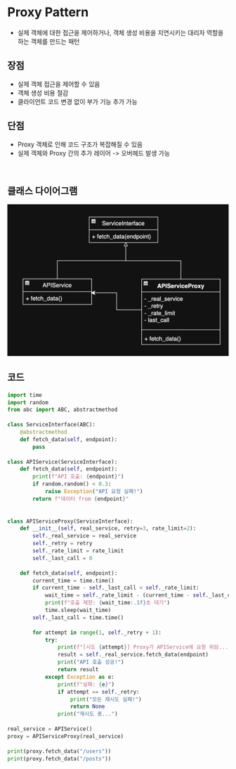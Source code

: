 # Proxy Pattern

- 실제 객체에 대한 접근을 제어하거나, 객체 생성 비용을 지연시키는 대리자 역할을 하는 객체를 만드는 패턴

## 장점

- 실제 객체 접근을 제어할 수 있음
- 객체 생성 비용 절감
- 클라이언트 코드 변경 없이 부가 기능 추가 가능

## 단점

- Proxy 객체로 인해 코드 구조가 복잡해질 수 있음
- 실제 객체와 Proxy 간의 추가 레이어 -> 오버헤드 발생 가능

<br>

## 클래스 다이어그램

![img](/img/proxy.png)

## 코드

```py
import time
import random
from abc import ABC, abstractmethod

class ServiceInterface(ABC):
    @abstractmethod
    def fetch_data(self, endpoint):
        pass

class APIService(ServiceInterface):
    def fetch_data(self, endpoint):
        print(f"API 호출: {endpoint}")
        if random.random() < 0.3:
            raise Exception("API 요청 실패!")
        return f"데이터 from {endpoint}"


class APIServiceProxy(ServiceInterface):
    def __init__(self, real_service, retry=3, rate_limit=2):
        self._real_service = real_service
        self._retry = retry
        self._rate_limit = rate_limit
        self._last_call = 0

    def fetch_data(self, endpoint):
        current_time = time.time()
        if current_time - self._last_call < self._rate_limit:
            wait_time = self._rate_limit - (current_time - self._last_call)
            print(f"호출 제한: {wait_time:.1f}초 대기")
            time.sleep(wait_time)
        self._last_call = time.time()

        for attempt in range(1, self._retry + 1):
            try:
                print(f"[시도 {attempt}] Proxy가 APIService에 요청 위임...")
                result = self._real_service.fetch_data(endpoint)
                print("API 호출 성공!")
                return result
            except Exception as e:
                print(f"실패: {e}")
                if attempt == self._retry:
                    print("모든 재시도 실패!")
                    return None
                print("재시도 중...")

real_service = APIService()
proxy = APIServiceProxy(real_service)

print(proxy.fetch_data("/users"))
print(proxy.fetch_data("/posts"))
```
